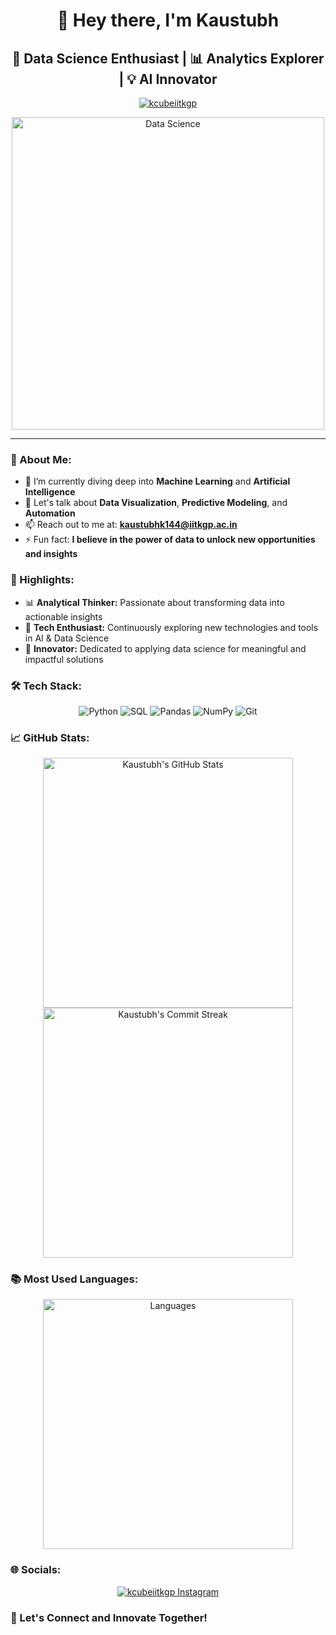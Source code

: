 <h1 align="center">👋 Hey there, I'm Kaustubh </h1>
<h2 align="center">🚀 Data Science Enthusiast | 📊 Analytics Explorer | 💡 AI Innovator</h2>
<p align="center">
  <a href="https://linkedin.com/in/kcubeiitkgp" target="blank"><img src="https://img.shields.io/badge/LinkedIn-0077B5?style=for-the-badge&logo=linkedin&logoColor=white" alt="kcubeiitkgp"/></a>
</p>

<p align="center">
  <img width="500" src="https://cdn.dribbble.com/users/2646423/screenshots/5507196/media/445dbbdbda3a7a6d89697ebf610a0c5c.gif" alt="Data Science">
</p>

---

### 📘 About Me:
- 🌱 I’m currently diving deep into **Machine Learning** and **Artificial Intelligence**
- 💬 Let's talk about **Data Visualization**, **Predictive Modeling**, and **Automation**
- 📫 Reach out to me at: **kaustubhk144@iitkgp.ac.in**
- ⚡ Fun fact: **I believe in the power of data to unlock new opportunities and insights**

### 🌟 Highlights:
- 📊 **Analytical Thinker:** Passionate about transforming data into actionable insights
- 🤖 **Tech Enthusiast:** Continuously exploring new technologies and tools in AI & Data Science
- 🚀 **Innovator:** Dedicated to applying data science for meaningful and impactful solutions

### 🛠 Tech Stack:
<p align="center">
  <img src="https://img.shields.io/badge/Python-3776AB?style=for-the-badge&logo=python&logoColor=white" alt="Python"/>
  <img src="https://img.shields.io/badge/SQL-4479A1?style=for-the-badge&logo=MySQL&logoColor=white" alt="SQL"/>
  <img src="https://img.shields.io/badge/Pandas-150458?style=for-the-badge&logo=pandas&logoColor=white" alt="Pandas"/>
  <img src="https://img.shields.io/badge/NumPy-013243?style=for-the-badge&logo=numpy&logoColor=white" alt="NumPy"/>
  <img src="https://img.shields.io/badge/Git-F05032?style=for-the-badge&logo=git&logoColor=white" alt="Git"/>
  <!-- Feel free to add more badges -->
</p>

### 📈 GitHub Stats:
<p align="center">
  <img src="https://github-readme-stats.vercel.app/api?username=kcubeiitkgp&show_icons=true&theme=synthwave" alt="Kaustubh's GitHub Stats" width="400">
  <img src="https://github-readme-streak-stats.herokuapp.com/?user=kcubeiitkgp&theme=synthwave" alt="Kaustubh's Commit Streak" width="400">
</p>

### 📚 Most Used Languages:
<p align="center">
  <img src="https://github-readme-stats.vercel.app/api/top-langs/?username=kcubeiitkgp&layout=compact&theme=synthwave" alt="Languages" width="400">
</p>

### 🌐 Socials:
<p align="center">
  <!-- Already added LinkedIn above, add any other platforms you use -->
  <a href="https://instagram.com/kcubeiitkgp" target="blank"><img src="https://img.shields.io/badge/Instagram-E4405F?style=for-the-badge&logo=instagram&logoColor=white" alt="kcubeiitkgp Instagram"/></a>
  <!-- Add more social platforms as needed -->
</p>

### 🎉 Let's Connect and Innovate Together!
